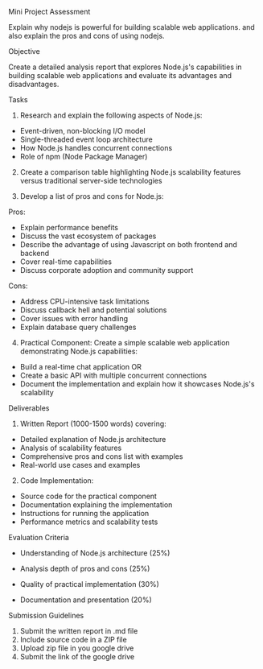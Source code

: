 Mini Project Assessment

Explain why nodejs is powerful for building scalable web applications. and also explain the pros and cons of using nodejs.

Objective

Create a detailed analysis report that explores Node.js's capabilities in building scalable web applications and evaluate its advantages and disadvantages.

Tasks

1. Research and explain the following aspects of Node.js:

- Event-driven, non-blocking I/O model
- Single-threaded event loop architecture
- How Node.js handles concurrent connections
- Role of npm (Node Package Manager)

2. Create a comparison table highlighting Node.js scalability features versus traditional server-side technologies

3. Develop a list of pros and cons for Node.js:

Pros:

- Explain performance benefits
- Discuss the vast ecosystem of packages
- Describe the advantage of using Javascript on both frontend and backend
- Cover real-time capabilities
- Discuss corporate adoption and community support

Cons:

- Address CPU-intensive task limitations
- Discuss callback hell and potential solutions
- Cover issues with error handling
- Explain database query challenges

4. Practical Component: Create a simple scalable web application demonstrating Node.js capabilities:

- Build a real-time chat application OR
- Create a basic API with multiple concurrent connections
- Document the implementation and explain how it showcases Node.js's scalability

Deliverables

1. Written Report (1000-1500 words) covering:

- Detailed explanation of Node.js architecture
- Analysis of scalability features
- Comprehensive pros and cons list with examples
- Real-world use cases and examples

2. Code Implementation:

- Source code for the practical component
- Documentation explaining the implementation
- Instructions for running the application
- Performance metrics and scalability tests

Evaluation Criteria

- Understanding of Node.js architecture (25%)

- Analysis depth of pros and cons (25%)

- Quality of practical implementation (30%)

- Documentation and presentation (20%)

Submission Guidelines

1. Submit the written report in .md file
2. Include source code in a ZIP file 
3. Upload zip file in you google drive
4. Submit the link of the google drive
